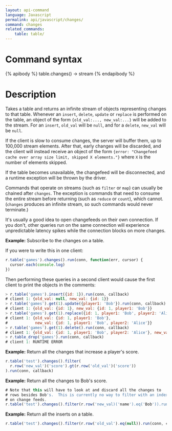 ```yaml
---
layout: api-command
language: Javascript
permalink: api/javascript/changes/
command: changes
related_commands:
    table: table/
---
```


# Command syntax #

{% apibody %}
table.changes() &rarr; stream
{% endapibody %}

# Description #

Takes a table and returns an infinite stream of objects representing
changes to that table.  Whenever an `insert`, `delete`, `update` or
`replace` is performed on the table, an object of the form
`{old_val:..., new_val:...}` will be added to the stream.  For an
`insert`, `old_val` will be `null`, and for a `delete`, `new_val` will
be `null`.

If the client is slow to consume changes, the server will buffer them,
up to 100,000 stream elements.  After that, early changes will be
discarded, and the client will instead receive an object of the form
`{error: "Changefeed cache over array size limit, skipped X
elements."}` where `X` is the number of elements skipped.

If the table becomes unavailable, the changefeed will be disconnected,
and a runtime exception will be thrown by the driver.

Commands that operate on streams (such as `filter` or `map`) can
usually be chained after `changes`.  The exception is commands that
need to consume the entire stream before returning (such as `reduce`
or `count`), which cannot.  (`changes` produces an infinite stream, so
such commands would never terminate.)

It's usually a good idea to open changefeeds on their own connection.
If you don't, other queries run on the same connection will experience
unpredictable latency spikes while the connection blocks on more
changes.

__Example:__ Subscribe to the changes on a table.

If you were to write this in one client:

```js
r.table('games').changes().run(conn, function(err, cursor) {
  cursor.each(console.log)
})
```

Then performing these queries in a second client would cause the first
client to print the objects in the comments:

```js
> r.table('games').insert({id: 1}).run(conn, callback)
# client 1: {old_val: null, new_val: {id: 1}}
> r.table('games').get(1).update({player1: 'Bob'}).run(conn, callback)
# client 1: {old_val: {id: 1}, new_val: {id: 1, player1: 'Bob'}}
> r.table('games').get(1).replace({id: 1, player1: 'Bob', player2: 'Alice'}).run(conn, callback)
# client 1: {old_val: {id: 1, player1: 'Bob'},
#            new_val: {id: 1, player1: 'Bob', player2: 'Alice'}}
> r.table('games').get(1).delete().run(conn, callback)
# client 1: {old_val: {id: 1, player1: 'Bob', player2: 'Alice'}, new_val: null}
> r.table_drop('games').run(conn, callback)
# client 1: RUNTIME ERROR
```

__Example:__ Return all the changes that increase a player's score.

```js
r.table('test').changes().filter(
  r.row('new_val')('score').gt(r.row('old_val')('score'))
).run(conn, callback)
```

__Example:__ Return all the changes to Bob's score.

```js
# Note that this will have to look at and discard all the changes to
# rows besides Bob's.  This is currently no way to filter with an index
# on change feeds.
r.table('test').changes().filter(r.row('new_val)('name').eq('Bob')).run(conn, callback)
```

__Example:__ Return all the inserts on a table.

```js
r.table('test').changes().filter(r.row('old_val').eq(null)).run(conn, callback)
```
